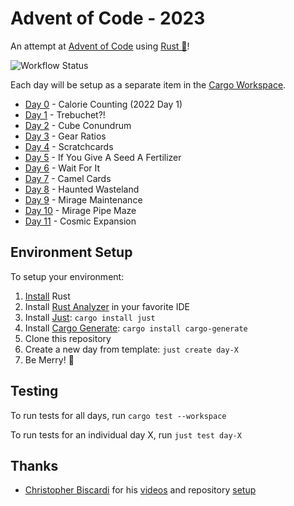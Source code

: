 # Advent of Code - 2023

An attempt at [Advent of Code](https://adventofcode.com/2023) using [Rust 🦀](https://rustlang.org)!

![[Workflow Status](https://github.com/shaunburdick/advent-of-code-2023/actions/workflows/rust.yml)](https://github.com/shaunburdick/advent-of-code-2023/actions/workflows/rust.yml/badge.svg)

Each day will be setup as a separate item in the [Cargo Workspace](https://doc.rust-lang.org/book/ch14-03-cargo-workspaces.html).

-   [Day 0](/day-00/) - Calorie Counting (2022 Day 1)
-   [Day 1](/day-01/) - Trebuchet?!
-   [Day 2](/day-02/) - Cube Conundrum
-   [Day 3](/day-03/) - Gear Ratios
-   [Day 4](/day-04/) - Scratchcards
-   [Day 5](/day-05/) - If You Give A Seed A Fertilizer
-   [Day 6](/day-06/) - Wait For It
-   [Day 7](/day-07/) - Camel Cards
-   [Day 8](/day-08/) - Haunted Wasteland
-   [Day 9](/day-09/) - Mirage Maintenance
-   [Day 10](/day-10/) - Mirage Pipe Maze
-   [Day 11](/day-11/) - Cosmic Expansion

## Environment Setup

To setup your environment:

1. [Install](https://www.rust-lang.org/learn/get-started) Rust
2. Install [Rust Analyzer](https://rust-analyzer.github.io/) in your favorite IDE
3. Install [Just](https://github.com/casey/just): `cargo install just`
4. Install [Cargo Generate](https://github.com/cargo-generate/cargo-generate): `cargo install cargo-generate`
5. Clone this repository
6. Create a new day from template: `just create day-X`
7. Be Merry! 🎄

## Testing

To run tests for all days, run `cargo test --workspace`

To run tests for an individual day X, run `just test day-X`

## Thanks

-   [Christopher Biscardi](https://github.com/ChristopherBiscardi) for his [videos](https://www.youtube.com/@chrisbiscardi) and repository [setup](https://github.com/ChristopherBiscardi/advent-of-code/tree/main/2023/rust)
